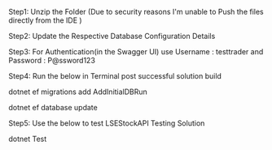 Step1: Unzip the Folder (Due to security reasons I'm unable to Push the files directly from the IDE )

Step2: Update the Respective Database Configuration Details

Step3: For Authentication(in the Swagger UI) use Username : testtrader  and  Password : P@ssword123

Step4: Run the  below in Terminal post successful solution build 

dotnet ef migrations add AddInitialDBRun

dotnet ef database update

Step5: Use the below to test  LSEStockAPI Testing Solution

dotnet Test
